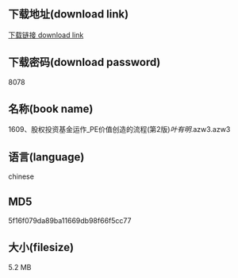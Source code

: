 ## 下载地址(download link)
[下载链接 download link](https://voluble-croquembouche-d321dc.netlify.app/?s=1609%E3%80%81%E8%82%A1%E6%9D%83%E6%8A%95%E8%B5%84%E5%9F%BA%E9%87%91%E8%BF%90%E4%BD%9C_PE%E4%BB%B7%E5%80%BC%E5%88%9B%E9%80%A0%E7%9A%84%E6%B5%81%E7%A8%8B%28%E7%AC%AC2%E7%89%88%29_%E5%8F%B6%E6%9C%89%E6%98%8E_.azw3)

## 下载密码(download password)
8078

## 名称(book name)
1609、股权投资基金运作_PE价值创造的流程(第2版)_叶有明_.azw3.azw3

## 语言(language)
chinese

## MD5
5f16f079da89ba11669db98f66f5cc77

## 大小(filesize)
5.2 MB
